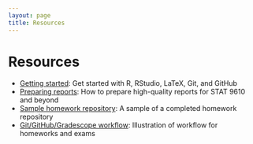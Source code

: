```yaml
---
layout: page
title: Resources
---
```


# Resources

- [Getting started](https://stat-9610-fall-2022.github.io/assets/getting-started.pdf): Get started with R, RStudio, LaTeX, Git, and GitHub
- [Preparing reports](https://stat-9610-fall-2022.github.io/assets/preparing-reports.pdf): How to prepare high-quality reports for STAT 9610 and beyond
- [Sample homework repository](https://github.com/stat-9610-fall-2022/sample-homework-stat-9610): A sample of a completed homework repository
- [Git/GitHub/Gradescope workflow](https://hmc-cs-131-spring2020.github.io/howtos/assignments.html): Illustration of workflow for homeworks and exams